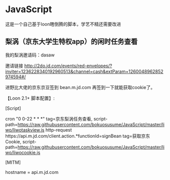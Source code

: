 # JavaScript

这是一个自己基于loon瞎倒腾的脚本，学艺不精还需要改进


## 梨涡（京东大学生特权app）的闲时任务查看
我的梨涡邀请码：dasaw  

邀请链接 http://2do.jd.com/events/red-envelopes/?inviter=1236228340192960513&channel=cash&extParam=1260048962852974594#/  

进野比大佬的京东京豆签到 bean.m.jd.com 再签到一下就能获取cookie了。

【Loon 2.1+ 脚本配置】:

[Script]  

cron "0 0-22 * * *" tag=京东梨涡任务查看, script-path=https://raw.githubusercontent.com/bokuosusume/JavaScript/master/liwo/liwotaskview.js
http-request https:\/\/api\.m\.jd\.com\/client\.action.*functionId=signBean tag=获取京东Cookie, script-path=https://raw.githubusercontent.com/bokuosusume/JavaScript/master/liwo/liwocookie.js 

[MITM]  

hostname = api.m.jd.com
